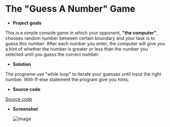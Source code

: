 # The "Guess A Number" Game
- **Project goals**
  
This is a simple console game in which your opponent, **"the computer"**, chooses random number between certain boundary and your task is to guess this number. After each number you enter, the computer will give you a hint of whether the number is greater or less than the number you selected until you guess the correct number.
- **Solution**

The programe use "while loop" to iterate your guesses until input the right number. With If-else statement the program give you hints.
- **Source code**
  
[Source code](https://github.com/nikola-chilingirov/GuessANumber/blob/main/guess_a_number.py)

- **Screenshot**

  ![image](https://github.com/user-attachments/assets/c1a56a3d-0ad5-45ff-bde3-950cc1f02a76)

